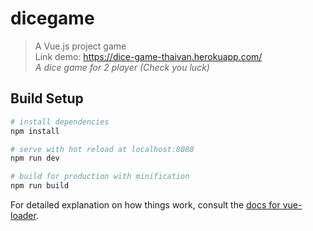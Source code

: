 # dicegame

> A Vue.js project game <br>
> Link demo: 
https://dice-game-thaivan.herokuapp.com/ <br>
*A dice game for 2 player (Check you luck)*
  

## Build Setup

``` bash
# install dependencies
npm install

# serve with hot reload at localhost:8080
npm run dev

# build for production with minification
npm run build
```

For detailed explanation on how things work, consult the [docs for vue-loader](http://vuejs.github.io/vue-loader).
